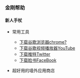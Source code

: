 ### 金刚帮助
#### 新人手杖
- 常用工具
  - [下载谷歌浏览器chrome?](https://a2zitpro.github.io/web/downloadchrome)
  - [下载谷歌视频播放器YouTube](https://a2zitpro.github.io/web/)
  - [下载推特Twitter](https://a2zitpro.github.io/web/)
  - [下载脸书FaceBook](https://a2zitpro.github.io/web/)

- 超好用的墙外应用商店




